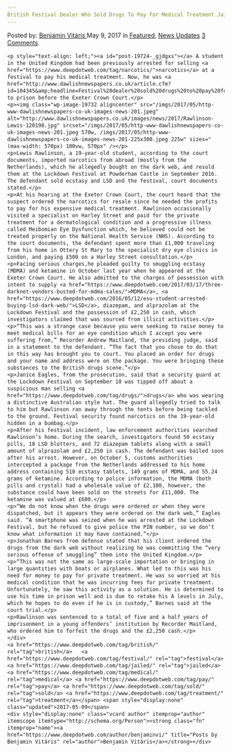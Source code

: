 ```yaml
---
British Festival Dealer Who Sold Drugs To Pay For Medical Treatment Jailed
---
```

<article class="post-listing post-19724 post type-post status-publish format-standard has-post-thumbnail hentry  tag-british tag-festival tag-jailed tag-medical tag-pay  tag-treatment">
    <div class="post-inner">
        <span>Posted by: <a href="https://www.deepdotweb.com/author/benjaminvi/" title="">Benjamin Vitáris </a></span>
    <span>May 9, 2017</span>
    <span>in <a href="https://www.deepdotweb.com/category/deepdot-news/" rel="category tag">Featured</a>, <a href="https://www.deepdotweb.com/category/news-updates/" rel="category tag">News Updates</a></span>
    <span><a href="https://www.deepdotweb.com/2017/05/09/british-festival-dealer-sold-drugs-pay-medical-treatment-jailed/#comments">3 Comments</a></span>
    </p>
    <div class="clear"></div>
    
    <p style="text-align: left;"><a id="post-19724-_gjdgxs"></a> A student in the United Kingdom had been previously arrested for selling <a href="https://www.deepdotweb.com/tag/narcotics/">narcotics</a> at a festival to pay his medical treatment. Now, he was <a href="http://www.dawlishnewspapers.co.uk/article.cfm?id=104345&amp;headline=Festival%20dealer%20sold%20drugs%20to%20pay%20for%20medical%20treatment&amp;sectionIs=news&amp;searchyear=2017">sentenced</a> to prison before the Exeter Crown Court.</p>
    <p><img class="wp-image-19732 aligncenter" src="/imgs/2017/05/http-www-dawlishnewspapers-co-uk-images-news-201.jpeg" alt="http://www.dawlishnewspapers.co.uk/images/news/2017/Rawlinson-Lewis-120198.jpg" srcset="/imgs/2017/05/http-www-dawlishnewspapers-co-uk-images-news-201.jpeg 570w, /imgs/2017/05/http-www-dawlishnewspapers-co-uk-images-news-201-225x300.jpeg 225w" sizes="(max-width: 570px) 100vw, 570px" /></p>
    <p>Lewis Rawlinson, a 19-year-old student, according to the court documents, imported narcotics from abroad (mostly from the Netherlands), which he allegedly bought on the dark web, and resold them at the Lockdown Festival at Powderham Castle in September 2016. The defendant sold ecstasy and LSD and the festival, court documents stated.</p>
    <p>At his hearing at the Exeter Crown Court, the court heard that the suspect ordered the narcotics for resale since he needed the profits to pay for his expensive medical treatment. Rawlinson occasionally visited a specialist on Harley Street and paid for the private treatment for a dermatological condition and a progressive illness called Meibomian Eye Dysfunction which, he believed could not be treated properly on the National Health Service (NHS). According to the court documents, the defendant spent more than £1,000 traveling from his home in Ottery St Mary to the specialist dry eye clinics in London, and paying £500 on a Harley Street consultation.</p>
    <p>Facing serious charges,he pleaded guilty to smuggling ecstasy (MDMA) and ketamine in October last year when he appeared at the Exeter Crown Court. He also admitted to the charges of possession with intent to supply <a href="https://www.deepdotweb.com/2017/03/17/three-darknet-vendors-busted-for-mdma-sales/">MDMA</a>, <a href="https://www.deepdotweb.com/2016/05/12/esu-student-arrested-buying-lsd-dark-web/">LSD</a>, diazepam, and alprazolam at the Lockdown Festival and the possession of £2,250 in cash, which investigators claimed that was sourced from illicit activities.</p>
    <p>“This was a strange case because you were seeking to raise money to meet medical bills for an eye condition which I accept you were suffering from,” Recorder Andrew Maitland, the presiding judge, said in a statement to the defendant. “The fact that you chose to do that in this way has brought you to court. You placed an order for drugs and your name and address were on the package. You were bringing these substances to the British drugs scene.”</p>
    <p>Janice Eagles, from the prosecution, said that a security guard at the Lockdown Festival on September 10 was tipped off about a suspicious man selling <a href="https://www.deepdotweb.com/tag/drugs/">drugs</a> who was wearing a distinctive Australian style hat. The guard allegedly tried to talk to him but Rawlinson ran away through the tents before being tackled to the ground. Festival security found narcotics on the 19-year-old hidden in a bumbag.</p>
    <p>After his festival incident, law enforcement authorities searched Rawlinson’s home. During the search, investigators found 50 ecstasy pills, 18 LSD blotters, and 72 diazepam tablets along with a small amount of alprazolam and £2,250 in cash. The defendant was bailed soon after his arrest. However, on October 5, customs authorities intercepted a package from the Netherlands addressed to his home address containing 510 ecstasy tablets, 149 grams of MDMA, and 55.24 grams of ketamine. According to police information, the MDMA (both pills and crystal) had a wholesale value of £2,100, however, the substance could have been sold on the streets for £11,000. The ketamine was valued at £600.</p>
    <p>“We do not know when the drugs were ordered or when they were dispatched, but it appears they were ordered on the dark web,” Eagles said. “A smartphone was seized when he was arrested at the Lockdown Festival, but he refused to give police the PIN number, so we don’t know what information it may have contained.”</p>
    <p>Jonathan Barnes from defense stated that his client ordered the drugs from the dark web without realizing he was committing the “very serious offense of smuggling” them into the United Kingdom.</p>
    <p>“This was not the same as large-scale importation or bringing in large quantities with boats or airplanes. What led to this was his need for money to pay for private treatment. He was so worried at his medical condition that he was incurring fees for private treatment. Unfortunately, he saw this activity as a solution. He is determined to use his time in prison well and is due to retake his A levels in July, which he hopes to do even if he is in custody,” Barnes said at the court trial.</p>
    <p>Rawlinson was sentenced to a total of five and a half years of imprisonment in a young offenders’ institution by Recorder Maitland, who ordered him to forfeit the drugs and the £2,250 cash.</p>
    </div>
    <a href="https://www.deepdotweb.com/tag/british/" rel="tag">british</a>   <a href="https://www.deepdotweb.com/tag/festival/" rel="tag">festival</a> <a href="https://www.deepdotweb.com/tag/jailed/" rel="tag">jailed</a> <a href="https://www.deepdotweb.com/tag/medical/" rel="tag">medical</a> <a href="https://www.deepdotweb.com/tag/pay/" rel="tag">pay</a> <a href="https://www.deepdotweb.com/tag/sold/" rel="tag">sold</a> <a href="https://www.deepdotweb.com/tag/treatment/" rel="tag">treatment</a></span> <span style="display:none" class="updated">2017-05-09</span>
    <div style="display:none" class="vcard author" itemprop="author" itemscope itemtype="http://schema.org/Person"><strong class="fn" itemprop="name"><a href="https://www.deepdotweb.com/author/benjaminvi/" title="Posts by Benjamin Vitáris" rel="author">Benjamin Vitáris</a></strong></div>
    

